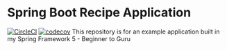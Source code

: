 # Spring Boot Recipe Application

[![CircleCI](https://dl.circleci.com/status-badge/img/gh/ashishmbm23/spring5-mysql-recipe-app/tree/master.svg?style=svg)](https://dl.circleci.com/status-badge/redirect/gh/ashishmbm23/spring5-mysql-recipe-app/tree/master)
[![codecov](https://codecov.io/gh/ashishmbm23/spring5-mysql-recipe-app/graph/badge.svg?token=OWM5UYED5I)](https://codecov.io/gh/ashishmbm23/spring5-mysql-recipe-app)
This repository is for an example application built in my Spring Framework 5 - Beginner to Guru
